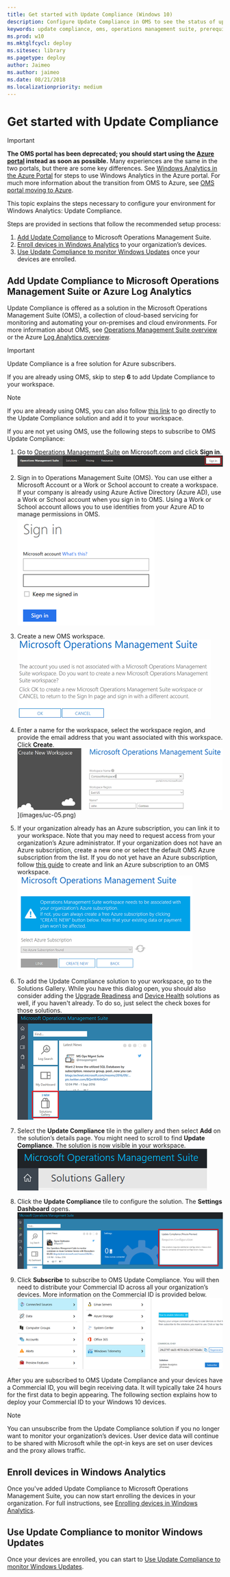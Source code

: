 ```yaml
---
title: Get started with Update Compliance (Windows 10)
description: Configure Update Compliance in OMS to see the status of updates and antimalware protection on devices in your network.
keywords: update compliance, oms, operations management suite, prerequisites, requirements, updates, upgrades, antivirus, antimalware, signature, log analytics, wdav
ms.prod: w10
ms.mktglfcycl: deploy
ms.sitesec: library
ms.pagetype: deploy
author: Jaimeo
ms.author: jaimeo
ms.date: 08/21/2018
ms.localizationpriority: medium
---
```


# Get started with Update Compliance

>[!IMPORTANT]
>**The OMS portal has been deprecated; you should start using the [Azure portal](LINK) instead as soon as possible.** Many experiences are the same in the two portals, but there are some key differences. See [Windows Analytics in the Azure Portal](windows-analytics-azure-portal.md) for steps to use Windows Analytics in the Azure portal. For much more information about the transition from OMS to Azure, see [OMS portal moving to Azure](https://docs.microsoft.com/azure/log-analytics/log-analytics-oms-portal-transition).

This topic explains the steps necessary to configure your environment for Windows Analytics: Update Compliance. 

Steps are provided in sections that follow the recommended setup process:
1. [Add Update Compliance](#add-update-compliance-to-microsoft-operations-management-suite) to Microsoft Operations Management Suite.
2. [Enroll devices in Windows Analytics](#enroll-devices-in-windows-analytics) to your organization’s devices.
3. [Use Update Compliance to monitor Windows Updates](#use-update-compliance-to-monitor-windows-updates) once your devices are enrolled.



## Add Update Compliance to Microsoft Operations Management Suite or Azure Log Analytics

Update Compliance is offered as a solution in the Microsoft Operations Management Suite (OMS), a collection of cloud-based servicing for monitoring and automating your on-premises and cloud environments. For more information about OMS, see [Operations Management Suite overview](https://azure.microsoft.com/en-us/documentation/articles/operations-management-suite-overview/) or the Azure [Log Analytics overview](https://azure.microsoft.com/services/log-analytics/).

>[!IMPORTANT]
>Update Compliance is a free solution for Azure subscribers.

If you are already using OMS, skip to step **6** to add Update Compliance to your workspace.

>[!NOTE]
>If you are already using OMS, you can also follow [this link](https://portal.mms.microsoft.com/#Workspace/ipgallery/details/details/index?IPId=WaaSUpdateInsights) to go directly to the Update Compliance solution and add it to your workspace.


If you are not yet using OMS, use the following steps to subscribe to OMS Update Compliance:

1.	Go to [Operations Management Suite](https://www.microsoft.com/en-us/cloud-platform/operations-management-suite) on Microsoft.com and click **Sign in**.   
  ![Operations Management Suite bar with sign-in button](images/uc-02a.png)  
  
2.	Sign in to Operations Management Suite (OMS). You can use either a Microsoft Account or a Work or School account to create a workspace. If your company is already using Azure Active Directory (Azure AD), use a Work or School account when you sign in to OMS. Using a Work or School account allows you to use identities from your Azure AD to manage permissions in OMS.   
  ![OMS Sign-in dialog box for account name and password](images/uc-03a.png)  
  
3.	Create a new OMS workspace.   
  ![OMS dialog with buttons to create a new OMS workspace or cancel](images/uc-04a.png)  
   
4.	Enter a name for the workspace, select the workspace region, and provide the email address that you want associated with this workspace. Click **Create**.   
  ![OMS Create New Workspace dialog](images/uc-05a.png)](images/uc-05.png)
  
5.	If your organization already has an Azure subscription, you can link it to your workspace. Note that you may need to request access from your organization’s Azure administrator. If your organization does not have an Azure subscription, create a new one or select the default OMS Azure subscription from the list. If you do not yet have an Azure subscription, follow [this guide](https://blogs.technet.microsoft.com/upgradeanalytics/2016/11/08/linking-operations-management-suite-workspaces-to-microsoft-azure/) to create and link an Azure subscription to an OMS workspace.  
  ![OMS dialog to link existing Azure subscription or create a new one](images/uc-06a.png)  
  
6.	To add the Update Compliance solution to your workspace, go to the Solutions Gallery.  While you have this dialog open, you should also consider adding the [Upgrade Readiness](../upgrade/use-upgrade-readiness-to-manage-windows-upgrades.md) and [Device Health](device-health-monitor.md) solutions as well, if you haven't already. To do so, just select the check boxes for those solutions.   
  ![OMS workspace with Solutions Gallery tile highlighted](images/uc-07a.png)   
  
7.	Select the **Update Compliance** tile in the gallery and then select **Add** on the solution’s details page. You might need to scroll to find **Update Compliance**. The solution is now visible in your workspace.   
  ![Workspace showing Solutions Gallery](images/uc-08a.png)  
  
8.	Click the **Update Compliance** tile to configure the solution. The **Settings Dashboard** opens.   
  ![OMS workspace with new Update Compliance tile on the right side highlighted](images/uc-09a.png)  
  
9.	Click **Subscribe** to subscribe to OMS Update Compliance. You will then need to distribute your Commercial ID across all your organization’s devices. More information on the Commercial ID is provided below.   
  ![Series of blades showing Connected Sources, Windows Diagnostic Data, and Upgrade Analytics solution with Subscribe button](images/uc-10a.png)  
  
After you are subscribed to OMS Update Compliance and your devices have a Commercial ID, you will begin receiving data. It will typically take 24 hours for the first data to begin appearing. The following section explains how to deploy your Commercial ID to your Windows 10 devices.

>[!NOTE]
>You can unsubscribe from the Update Compliance solution if you no longer want to monitor your organization’s devices. User device data will continue to be shared with Microsoft while the opt-in keys are set on user devices and the proxy allows traffic.

## Enroll devices in Windows Analytics

Once you've added Update Compliance to Microsoft Operations Management Suite, you can now start enrolling the devices in your organization. For full instructions, see [Enrolling devices in Windows Analytics](windows-analytics-get-started.md).


## Use Update Compliance to monitor Windows Updates

Once your devices are enrolled, you can start to [Use Update Compliance to monitor Windows Updates](update-compliance-using.md).
